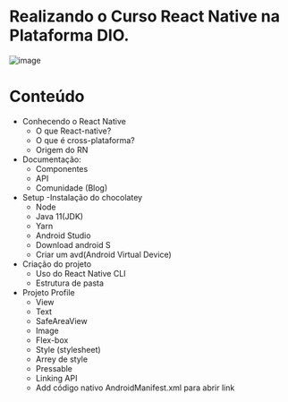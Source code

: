 # Realizando o Curso React Native na Plataforma  DIO.

![image](https://user-images.githubusercontent.com/90120510/181399146-9be6252e-d39d-4633-bec7-47baa1249510.png)

# Conteúdo 
- Conhecendo o React Native
  - O que React-native?
  - O que é cross-plataforma?
  - Origem do RN
- Documentação:
  - Componentes
  - API
  - Comunidade (Blog)
 - Setup
   -Instalação do chocolatey
   - Node
   - Java 11(JDK)
   - Yarn
   - Android Studio
   - Download android S
   - Criar um avd(Android Virtual Device)
- Criação do projeto
  - Uso do React Native CLI
  - Estrutura de pasta
 - Projeto Profile
   - View
   - Text
   - SafeAreaView
   - Image 
   - Flex-box
   - Style (stylesheet)
   - Arrey de style
   - Pressable
   - Linking API
   - Add código nativo AndroidManifest.xml para abrir link
  
